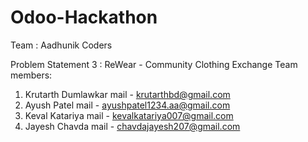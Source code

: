 # Odoo-Hackathon

Team : Aadhunik Coders

Problem Statement 3 : ReWear -  Community Clothing Exchange
Team members:


1. Krutarth Dumlawkar mail - krutarthbd@gmail.com
2. Ayush Patel mail - ayushpatel1234.aa@gmail.com
3. Keval Katariya  mail - kevalkatariya007@gmail.com
4. Jayesh Chavda mail - chavdajayesh207@gmail.com
